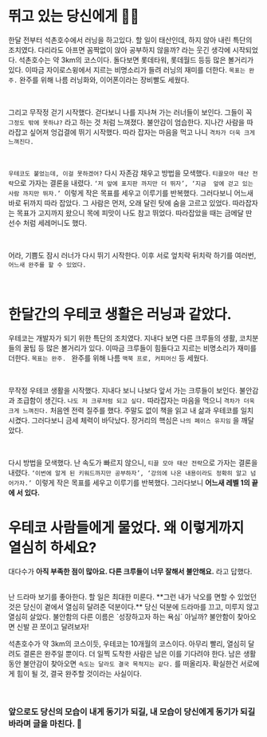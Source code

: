# 뛰고 있는 당신에게 🏃‍♀️

한달 전부터 석촌호수에서 러닝을 하고있다. 할 일이 태산인데, 하지 않아 내린 특단의 조치였다. 다리라도 아프면 꼼짝없이 앉아 공부하지 않을까? 라는 웃긴 생각에 시작되었다. 
석촌호수는 약 3km의 코스이다. 돌다보면 롯데타워, 롯데월드 등등 많은 볼거리가 있다.  이따금 자이로스윙에서 지르는 비명소리가 들려 러닝의 재미를 더한다. 
`목표는 완주.` 완주를 위해 나름 러닝화와, 이어폰이라는 장비빨도 세웠다.

<br>

그리고 무작정 걷기 시작했다.
걷다보니 나를 지나쳐 가는 러너들이 보인다. 그들이 꼭  `그정도 밖에 못하냐?` 라고 하는 것 처럼 느껴졌다.
불안감이 엄습한다. 지나간 사람을 따라잡고 싶어져 엉겁결에 뛰기 시작했다.  따라 잡자는 마음을 먹고 나니  `격차가 더욱 크게 느껴진다.`

<br>

`우테코도 붙었는데, 이걸 못하겠어?` 다시 자존감 채우고 방법을 모색했다. `티끌모아 태산 전략`으로 가자는 결론을 내렸다. 
`‘저 앞에 표지판 까지만 더 뛰자’, ‘지금  앞에 걷고 있는 사람 까지만 뛰자.’ `이렇게 작은 목표를 세우고 이루기를 반복했다. 
그러다보니 어느새 바로 뒤까지 따라 잡았다. 그 사람은  먼저, 오래 달린 탓에 숨을 고르고 있었다. 
따라잡자는 목표가 고지까지 왔으니 목에 피맛이 나도 참고 뛰었다.  따라잡았을 때는 금메달 딴 선수 처럼 세레머니도 했다.

<br>

어라, 기쁨도 잠시 러너가 다시 뛰기 시작한다. 이후 서로 엎치락 뒤치락 하기를 여러번, `어느새 완주를 할 수 있었다.`

<br>

# 한달간의 우테코 생활은 러닝과 같았다.

우테코는 개발자가 되기 위한 특단의 조치였다. 지내다 보면 다른 크루들의 생활, 코치분들의 꿀팁 등 많은 볼거리가 있다. 
이따금 크루들이 힘들다고 지르는 비명소리가 재미를 더한다. `목표는 완주. ` 완주를 위해 나름 `맥북 프로, 커피머신` 등  세웠다.

<br>

무작정 우테코 생활을 시작했다. 지내다 보니 나보다 앞서 가는 크루들이 보인다. 불안감과 조급함이 생긴다. 
`나도 저 크루처럼 되고 싶다.` 따라잡자는 마음을 먹으니 `격차가 더욱 크게 느껴진다.` 처음엔 전력 질주를 했다. 주말도 없이 책을 읽고 내 삶과 우테코를 일치시켰다. 
그러다보니 금세 체력이 바닥났다. 장거리의 핵심은 `나의 페이스 유지임` 을 깨달았다.


<br>

다시 방법을 모색했다. 난 속도가 빠르지 않으니, `티끌 모아 태산 전략`으로 가자는 결론을 내렸다.
`‘이번에 알게 된 키워드까지만 공부하자’, ‘강의에 나온 내용이라도 정확히 알고 넘어가자.’ `이렇게 작은 목표를 세우고 이루기를 반복했다.
그러다보니 **어느새 레벨 1의 끝에 서 있다.**
<br>


# 우테코 사람들에게 물었다. 왜 이렇게까지 열심히 하세요?

대다수가 **아직 부족한 점이 많아요. 다른 크루들이 너무 잘해서 불안해요.**  라고 답했다.

<br>
난 드라마 보기를 좋아한다. 할 일은 최대한 미룬다. **그런 내가 낙오를 면할 수 있었던 것은 당신이 곁에서 열심히 달려준 덕분이다.** 당신 덕분에 드라마를 끄고, 미루지 않고 열심히 살았다. 
불안함의 다른 이름은 `성장하고자 하는 욕심` 아닐까? 불안함이 찾아오면 신발 끈 쪼이고 달려보자! 


<br>

석촌호수가 약 3km의 코스이듯, 우테코는 10개월의 코스이다. 아무리 빨리, 열심히 달려도 결론은 완주일 뿐이다. 더 일찍 도착한 사람은 남은 이를 기다려야 한다. 
남은 생활 동안 불안감이 찾아오면 `속도는 달라도 결국 목적지는 같다.` 를 떠올리자. 확실한건 서로에게 힘이 될 것, 결국 완주할 것이라는 사실이다. 


<br>

### 앞으로도 당신의 모습이 내게 동기가 되길, 내 모습이 당신에게 동기가 되길 바라며 글을 마친다. 🤝


